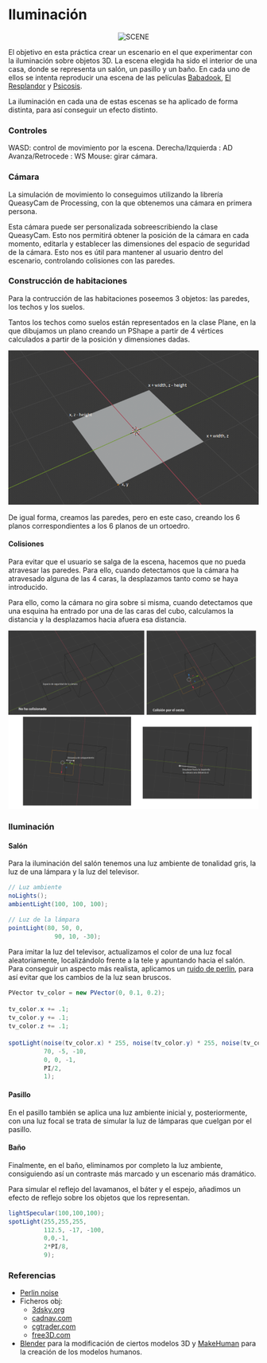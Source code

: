 
# Iluminación

<center><img src="scene.gif" width="1000" height="563" alt="SCENE"/></center>

El objetivo en esta práctica crear un escenario en el que experimentar con la iluminación sobre objetos 3D. La escena elegida ha sido el interior de una casa, donde se representa un salón, un pasillo y un baño. En cada uno de ellos se intenta reproducir una escena de las películas [Babadook](https://www.filmaffinity.com/es/film287094.html), [El Resplandor](https://www.filmaffinity.com/es/film598422.html) y [Psicosis](https://www.filmaffinity.com/es/film363992.html).

La iluminación en cada una de estas escenas se ha aplicado de forma distinta, para así conseguir un efecto distinto.

### Controles

WASD: control de movimiento por la escena.
  Derecha/Izquierda : AD
  Avanza/Retrocede : WS
Mouse: girar cámara.

### Cámara

La simulación de movimiento lo conseguimos utilizando la librería QueasyCam de Processing, con la que obtenemos una cámara en primera persona.

Esta cámara puede ser personalizada sobreescribiendo la clase QueasyCam. Esto nos permitirá obtener la posición de la cámara en cada momento, editarla y establecer las dimensiones del espacio de seguridad de la cámara. Esto nos es útil para mantener al usuario dentro del escenario, controlando colisiones con las paredes.

### Construcción de habitaciones

Para la contrucción de las habitaciones poseemos 3 objetos: las paredes, los techos y los suelos.

Tantos los techos como suelos están representados en la clase Plane, en la que dibujamos un plano creando un PShape a partir de 4 vértices calculados a partir de la posición y dimensiones dadas.

<!-- Imagen plano -->
![Techo y suelo](plane.png)

De igual forma, creamos las paredes, pero en este caso, creando los 6 planos correspondientes a los 6 planos de un ortoedro.

<!-- imagen cubo -->

#### Colisiones

Para evitar que el usuario se salga de la escena, hacemos que no pueda atravesar las paredes. Para ello, cuando detectamos que la cámara ha atravesado alguna de las 4 caras, la desplazamos tanto como se haya introducido.

Para ello, como la cámara no gira sobre si misma, cuando detectamos que una esquina ha entrado por una de las caras del cubo, calculamos la distancia y la desplazamos hacia afuera esa distancia.

<!-- Colisiones -->
![Colisiones](collision.png)

### Iluminación

#### Salón

Para la iluminación del salón tenemos una luz ambiente de tonalidad gris, la luz de una lámpara y la luz del televisor.

```java
// Luz ambiente
noLights();
ambientLight(100, 100, 100);
```

```java
// Luz de la lámpara
pointLight(80, 50, 0,
             90, 10, -30);
```

Para imitar la luz del televisor, actualizamos el color de una luz focal aleatoriamente, localizándolo frente a la tele y apuntando hacia el salón. Para conseguir un aspecto más realista, aplicamos un [ruido de perlín](https://es.wikipedia.org/wiki/Ruido_Perlin), para así evitar que los cambios de la luz sean bruscos.

```java
PVector tv_color = new PVector(0, 0.1, 0.2);

tv_color.x += .1;
tv_color.y += .1;
tv_color.z += .1;

spotLight(noise(tv_color.x) * 255, noise(tv_color.y) * 255, noise(tv_color.z) * 255,
          70, -5, -10,
          0, 0, -1,
          PI/2,
          1);
```

#### Pasillo

En el pasillo también se aplica una luz ambiente inicial y, posteriormente, con una luz focal se trata de simular la luz de lámparas que cuelgan por el pasillo.

#### Baño

Finalmente, en el baño, eliminamos por completo la luz ambiente, consiguiendo así un contraste más marcado y un escenario más dramático.

Para simular el reflejo del lavamanos, el báter y el espejo, añadimos un efecto de reflejo sobre los objetos que los representan.

```java
lightSpecular(100,100,100);
spotLight(255,255,255,
          112.5, -17, -100,
          0,0,-1,
          2*PI/8,
          9);
```

### Referencias

- [Perlin noise](https://es.wikipedia.org/wiki/Ruido_Perlin)
- Ficheros obj:
  - [3dsky.org]()
  - [cadnav.com]()
  - [cgtrader.com]()
  - [free3D.com]()
- [Blender](https://www.blender.org/) para la modificación de ciertos modelos 3D y [MakeHuman](http://www.makehumancommunity.org/) para la creación de los modelos humanos.
